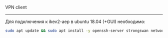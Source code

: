 VPN client
___

Для подключения к ikev2-aep в ubuntu 18.04 (+GUI) необходимо:

```bash
sudo apt update && sudo apt install -y openssh-server strongswan network-manager-gnome network-manager-strongswan libcharom-extra-plugins
```
